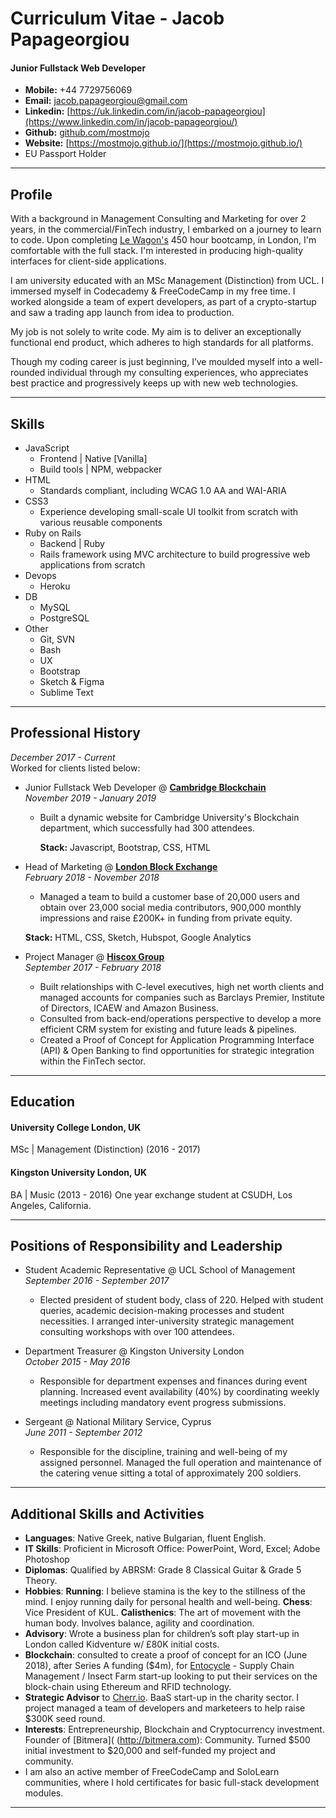# Curriculum Vitae - Jacob Papageorgiou

#### Junior Fullstack Web Developer
- **Mobile:** +44 7729756069
- **Email:** [jacob.papageorgiou@gmail.com](mailto:jacob.papageorgiou@gmail.com) 
- **Linkedin:** [https://uk.linkedin.com/in/jacob-papageorgiou](https://www.linkedin.com/in/jacob-papageorgiou/) 
- **Github:** [github.com/mostmojo](https://github.com/mostmojo) 
- **Website:** [https://mostmojo.github.io/](https://mostmojo.github.io/)
- EU Passport Holder

---

## Profile

With a background in Management Consulting and Marketing for over 2 years, in the commercial/FinTech industry, I embarked on a journey to learn to code. Upon completing [Le Wagon's](https://www.lewagon.com) 450 hour bootcamp, in London, I'm comfortable with the full stack. I'm interested in producing high-quality interfaces for client-side applications.

I am university educated with an MSc Management (Distinction) from UCL. I immersed myself in Codecademy & FreeCodeCamp in my free time. I worked alongside a team of expert developers, as part of a crypto-startup and saw a trading app launch from idea to production.

My job is not solely to write code. My aim is to deliver an exceptionally functional end product, which adheres to high standards for all platforms.

Though my coding career is just beginning, I’ve moulded myself into a well-rounded individual through my consulting experiences, who appreciates best practice and progressively keeps up with new web technologies.

---

## Skills

- JavaScript
    - Frontend | Native [Vanilla]
    - Build tools | NPM, webpacker 
- HTML
    - Standards compliant, including WCAG 1.0 AA and WAI-ARIA
- CSS3
    - Experience developing small-scale UI toolkit from scratch with various reusable components
- Ruby on Rails
    - Backend | Ruby
    - Rails framework using MVC architecture to build progressive web applications from scratch
- Devops
    - Heroku
- DB
    - MySQL
    - PostgreSQL
- Other
    - Git, SVN
    - Bash
    - UX
    - Bootstrap
    - Sketch & Figma
    - Sublime Text

---

## Professional History

*December 2017 - Current* <br>
Worked for clients listed below: 

- Junior Fullstack Web Developer @ **[Cambridge Blockchain](http://cambridgeblockchainforum.com/)** <br>
*November 2019 - January 2019*
  - Built a dynamic website for Cambridge University's Blockchain department, which successfully had 300 attendees.

    **Stack:** Javascript, Bootstrap, CSS, HTML

- Head of Marketing @ **[London Block Exchange](https://www.lbx.com)** <br>
*February 2018 - November 2018*<br>
    - Managed a team to build a customer base of 20,000 users and obtain over 23,000 social media contributors, 900,000 monthly impressions and raise £200K+ in funding from private equity.

    **Stack:** HTML, CSS, Sketch, Hubspot, Google Analytics

- Project Manager @ **[Hiscox Group](https://hiscox.co.uk)** <br>
*September 2017 - February 2018*<br>
    - Built relationships with C-level executives, high net worth clients and managed accounts for companies such as Barclays Premier, Institute of Directors, ICAEW and Amazon Business.
    - Consulted from back-end/operations perspective to develop a more efficient CRM system for existing and future leads & pipelines.
    - Created a Proof of Concept for Application Programming Interface (API) & Open Banking to find opportunities for strategic integration within the FinTech sector.

---

## Education
#### University College London, UK
MSc | Management (Distinction) (2016 - 2017)

#### Kingston University London, UK
BA | Music (2013 - 2016)
One year exchange student at CSUDH, Los Angeles, California.

---

## Positions of Responsibility and Leadership

- Student Academic Representative @ UCL School of Management <br>
*September 2016 - September 2017*<br>
    - Elected president of student body, class of 220. Helped with student queries, academic decision-making processes and student necessities. I arranged inter-university strategic management consulting workshops with over 100 attendees.

- Department Treasurer @ Kingston University London <br>
*October 2015 - May 2016*<br>
    - Responsible for department expenses and finances during event planning. Increased event availability (40%) by coordinating weekly meetings including mandatory event progress submissions. 

- Sergeant @ National Military Service, Cyprus <br>
*June 2011 - September 2012*<br>
    - Responsible for the discipline, training and well-being of my assigned personnel. Managed the full operation and maintenance of the catering venue sitting a total of approximately 200 soldiers.

---

## Additional Skills and Activities

- **Languages**: Native Greek, native Bulgarian, fluent English.
- **IT Skills**: Proficient in Microsoft Office: PowerPoint, Word, Excel; Adobe Photoshop
- **Diplomas**: Qualified by ABRSM: Grade 8 Classical Guitar & Grade 5 Theory.
- **Hobbies**: **Running**: I believe stamina is the key to the stillness of the mind. I enjoy running daily for personal health and well-being. **Chess**: Vice President of KUL. **Calisthenics**: The art of movement with the human body. Involves balance, agility and coordination.
- **Advisory**: Wrote a business plan for children’s soft play start-up in London called Kidventure w/ £80K initial costs.
- **Blockchain**: consulted to create a proof of concept for an ICO (June 2018), after Series A funding ($4m), for
[Entocycle](www.entocycle.com) - Supply Chain Management / Insect Farm start-up looking to put their services on the block-chain using Ethereum and RFID technology.
- **Strategic Advisor** to [Cherr.io](https://cherr.io). BaaS start-up in the charity sector. I project managed a team of developers and marketeers to help raise $300K seed round.
- **Interests**: Entrepreneurship, Blockchain and Cryptocurrency investment. Founder of [Bitmera]( (http://bitmera.com): Community. Turned $500 initial investment to $20,000 and self-funded my project and community.
- I am also an active member of FreeCodeCamp and SoloLearn communities, where I hold certificates for basic full-stack development modules.

---


